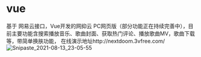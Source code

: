# vue
基于 网易云接口，Vue开发的网抑云 PC网页版（部分功能正在持续完善中），目前主要功能含搜索播放音乐、歌曲封面、获取热门评论、播放歌曲MV，歌曲下载等，带简单换肤功能，
在线演示地址http://nextdoom.3vfree.com/
![Snipaste_2021-08-13_23-05-55](https://user-images.githubusercontent.com/86151888/129379375-f9b36f44-e780-493e-8ec6-1d26d5edba7c.png)


